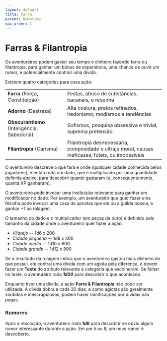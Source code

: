 ```yaml
---
layout: default
title: Farra
parent: Downtime
nav_order: 1
---
```


# Farras & Filantropia

Os aventureiros podem gastar seu tempo e dinheiro fazendo farra ou filantropia, para ganhar um bônus de experiência, uma chance de ouvir um rumor, e potencialmente contrair uma dívida.

Existem quatro categorias para essa ação:

| | |
| :--- | :--- |
| **Farra** (Força, Constituição) | Festas, abuso de substâncias, bacanais, e resenha |
| **Adorno** (Destreza) | Alta costura, pratos refinados, hedonismo, modismos e tendências |
| **Obscurantismo** (Inteligência, Sabedoria) | Sofismos, pesquisa obsessiva e trivial, suprema pretensão |
| **Filantropia** (Carisma) | Filantropia desnecessária, pomposidade e ultraje moral, causas ineficazes, fúteis, ou impossíveis |

O aventureiro descreve o que fará e onde (qualquer cidade conhecida pelos jogadores), e então roda um dado, que é multiplicado por uma quantidade definida abaixo, para descobrir quanto gastaram (e, consequentemente, quanta XP ganharam). 

O aventureiro pode invocar uma instituição relevante para ganhar um modificador no dado. Por exemplo, um aventureiro que quer fazer uma fézinha pode invocar uma casa de apostas que ele ou a guilda possui, e ganhar +1 na rolagem.

O tamanho do dado e o multiplicador (em peças de ouro) é definido pelo tamanho da cidade onde o aventureiro quer fazer a ação.

+ *Vilarejo* -- 1d6 x 200
+ *Cidade pequena* -- 1d8 x 400
+ *Cidade média* -- 1d10 x 600
+ *Cidade grande* -- 1d12 x 800

Se o resultado da rolagem indica que o aventureiro gastou mais dinheiro do que possui, ele contrai uma dívida com um agiota pela diferença, e devem fazer um **Teste** do atributo relevante à categoria que escolheram. Se falhar no teste, o aventureiro roda ***1d20*** para descobrir o que aconteceu.

Enquanto tiver uma dívida, a ação **Farra & Filantropia** não pode ser utilizada. A dívida dobra a cada 30 dias, e como agiotas são geralmente sórdidos e inescrupulosos, podem haver ramificações por dívidas não pagas.

### Rumores

Após a resolução, o aventureiro roda ***1d6*** para descobrir se ouviu algum rumor interessante durante a ação. Em um 5 ou 6, um novo rumor é descoberto.
